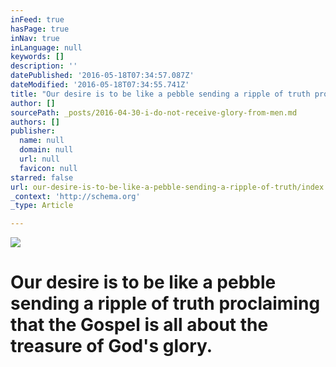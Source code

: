 ```yaml
---
inFeed: true
hasPage: true
inNav: true
inLanguage: null
keywords: []
description: ''
datePublished: '2016-05-18T07:34:57.087Z'
dateModified: '2016-05-18T07:34:55.741Z'
title: "Our desire is to be like a pebble sending a ripple of truth proclaiming that the Gospel is all about the treasure of God's glory."
author: []
sourcePath: _posts/2016-04-30-i-do-not-receive-glory-from-men.md
authors: []
publisher:
  name: null
  domain: null
  url: null
  favicon: null
starred: false
url: our-desire-is-to-be-like-a-pebble-sending-a-ripple-of-truth/index.html
_context: 'http://schema.org'
_type: Article

---
```

![](https://the-grid-user-content.s3-us-west-2.amazonaws.com/6b0042ac-be69-478a-a6b6-621ccd644ec8.jpg)

# Our desire is to be like a pebble sending a ripple of truth proclaiming that the Gospel is all about the treasure of God's glory.